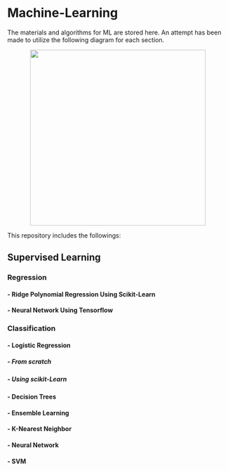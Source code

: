 # Machine-Learning
The materials and algorithms for ML are stored here.
An attempt has been made to utilize the following diagram for each section.
<div align="center">
<img src="https://github.com/user-attachments/assets/38a31ddc-d52a-4223-a9e1-a1ea845fde6a" width="400" height="400" align="center">
</div>

This repository includes the followings:

## Supervised Learning
### Regression
#### - Ridge Polynomial Regression Using Scikit-Learn
#### - Neural Network Using Tensorflow

### Classification
#### - Logistic Regression
##### - From scratch
##### - Using scikit-Learn
#### - Decision Trees
#### - Ensemble Learning
#### - K-Nearest Neighbor
#### - Neural Network
#### - SVM
